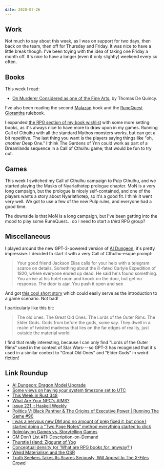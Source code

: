 ```yaml
---
date: 2020-07-26
---
```


## Work

Not much to say about this week, as I was on support for two days,
then back on the team, then off for Thursday and Friday.  It was nice
to have a little break though.  I've been toying with the idea of
taking one Friday a month off.  It's nice to have a longer (even if
only slightly) weekend every so often.


## Books

This week I read:

- [On Murderer Considered as one of the Fine Arts][], by Thomas De Quincy.

I've also been reading the second [Malazan][] book and the [RuneQuest
Glorantha][] rulebook.

I expanded [the RPG section of my book wishlist][] with some more
setting books, as it's always nice to have more to draw upon in my
games.  Running Call of Cthulhu with all the standard Mythos monsters
*works*, but can get a bit repetitive.  The last thing you want is the
players saying things like "oh, *another* Deep One."  I think The
Gardens of Ynn could work as part of a Dreamlands sequence in a Call
of Cthulhu game; that would be fun to try out.

[On Murderer Considered as one of the Fine Arts]: https://en.wikipedia.org/wiki/On_Murder_Considered_as_one_of_the_Fine_Arts
[Malazan]: https://en.wikipedia.org/wiki/Malazan_Book_of_the_Fallen
[RuneQuest Glorantha]: https://www.chaosium.com/runequest-glorantha/
[the RPG section of my book wishlist]: https://memo.barrucadu.co.uk/book-wishlist.html#roleplaying-games


## Games

This week I switched my Call of Cthulhu campaign to Pulp Cthulhu, and
we started playing the Masks of Nyarlathotep prologue chapter.  MoN is
a very long campaign, but the prologue is nicely self-contained, and
one of the players wants a story about Nyarlathotep, so it's a good
fit.  I think it went very well.  We got to use a few of the new Pulp
rules, and everyone had a good time.

The downside is that MoN is a long campaign, but I've been getting
into the mood to play some RuneQuest...  do I need to start a *third*
RPG group?


## Miscellaneous

I played around the new GPT-3-powered version of [AI Dungeon][], it's
pretty impressive.  I decided to start it with a very Call of
Cthulhu-esque prompt:

> Your good friend Jackson Elias calls for your help with a telegram
> scarce on details. Something about the ill-fated Carlyle Expedition
> of 1920, where everyone ended up dead. He said he's found
> something. You arrive at his hotel room and knock on the door, but
> get no response. The door is ajar. You push it open and see

And got [this cool short story][] which could easily serve as the
introduction to a game scenario.  Not bad!

I particularly like this bit:

> The old ones.  The Great Old Ones.  The Lords of the Outer Rims.
> The Elder Gods.  Gods from before the gods, some say.  They dwell in
> a realm of twisted madness that lies on the far edges of reality,
> just outside the material world.

I find that really interesting, because I can only find "Lords of the
Outer Rims" used in the context of Star Wars---so GPT-3 has recognised
that it's used in a similar context to "Great Old Ones" and "Elder
Gods" in weird fiction!

[AI Dungeon]: https://play.aidungeon.io/
[this cool short story]: https://memo.barrucadu.co.uk/ai-dungeon-the-red-sign.html


## Link Roundup

- [AI Dungeon: Dragon Model Upgrade](https://medium.com/@aidungeon/ai-dungeon-dragon-model-upgrade-7e8ea579abfe)
- [Some views on having your system timezone set to UTC](https://utcc.utoronto.ca/~cks/space/blog/sysadmin/ServerUTCTimeViews)
- [This Week in Rust 348](https://this-week-in-rust.org/blog/2020/07/21/this-week-in-rust-348/)
- [What Are Your NPC's AIMS?](https://gnomestew.com/what-are-your-npcs-aims/)
- [Issue 221 :: Haskell Weekly](https://haskellweekly.news/issue/221.html)
- [Politics V: Black Panther & The Origins of Executive Power | Running The Game #90](https://www.youtube.com/watch?v=w8xcK69brd8)
- [I was a nervous new DM and no amount of prep fixed it, but once I started doing a "Two Page Notes" method everything started to click](https://www.reddit.com/r/DMAcademy/comments/furz47/i_was_a_nervous_new_dm_and_no_amount_of_prep/)
- [Roleplaying Games vs. Storytelling Games](https://thealexandrian.net/wordpress/6517/roleplaying-games/roleplaying-games-vs-storytelling-games)
- [GM Don’t List #11: Description-on-Demand](https://thealexandrian.net/wordpress/44891/roleplaying-games/gm-dont-list-11-description-on-demand)
- [Thurstle Island: Ziggurat of Yog](https://deadtreenoshelter.blogspot.com/2020/07/thurstle-island-ziggurat-of-yog.html)
- [Conceptual density (or 'What are RPG books *for*, anyway?')](https://udan-adan.blogspot.com/2016/11/conceptual-density-or-what-are-rpg.html)
- [Weird Materialism and the OSR](https://deepunderstone.wordpress.com/2019/11/23/weird-materialism-and-the-osr/)
- [Truth Seekers Takes Its Scares Seriously, Will Appeal to The X-Files Crowd](https://movieweb.com/truth-seekers-tv-series-tv-movie-inspiration-amazon/)
